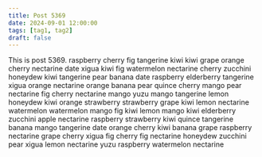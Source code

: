 ```yaml
---
title: Post 5369
date: 2024-09-01 12:00:00
tags: [tag1, tag2]
draft: false
---
```

This is post 5369.
raspberry
cherry
fig
tangerine
kiwi
kiwi
grape
orange
cherry
nectarine
date
xigua
kiwi
fig
watermelon
nectarine
cherry
zucchini
honeydew
kiwi
tangerine
pear
banana
date
raspberry
elderberry
tangerine
xigua
orange
nectarine
orange
banana
pear
quince
cherry
mango
pear
nectarine
fig
cherry
nectarine
mango
yuzu
mango
tangerine
lemon
honeydew
kiwi
orange
strawberry
strawberry
grape
kiwi
lemon
nectarine
watermelon
watermelon
mango
fig
kiwi
lemon
mango
kiwi
elderberry
zucchini
apple
nectarine
raspberry
strawberry
kiwi
quince
tangerine
banana
mango
tangerine
date
orange
cherry
kiwi
banana
grape
raspberry
nectarine
grape
cherry
xigua
fig
cherry
fig
nectarine
honeydew
zucchini
pear
xigua
lemon
nectarine
yuzu
raspberry
watermelon
nectarine
